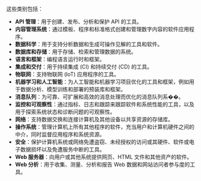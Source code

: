 这些类别包括：

- **API 管理**：用于创建、发布、分析和保护 API 的工具。
- **内容管理系统**：通过模板、程序和标准格式创建和管理数字内容的软件应用程序。
- **数据科学**：用于支持分析数据和生成可操作见解的工具和软件。
- **数据库和存储**：用于存储、检索和管理数据的系统。
- **语言和框架**：编程语言运行时和框架。
- **集成和交付**：用于持续集成 (CI) 和持续交付 (CD) 的工具。
- **物联网**：支持物联网 (IoT) 应用程序的工具。
- **机器学习和人工智能**：为人工智能和机器学习项目优化的工具和框架，例如用于数据分析、模型训练和部署的预装库和框架。
- **消息队列**：为可靠、可扩展和高效的消息处理而优化的消息队列系��。
- **监控和可观察性**：通过指标、日志和跟踪来跟踪软件和系统性能的工具，以及用于探索系统状态和诊断问题的可观察性。
- **网络**：支持数据交换和连接计算机及其他设备以共享资源的存储库。
- **操作系统**：管理计算机上所有其他程序的软件，充当用户和计算机硬件之间的中介，同时监督应用程序和系统资源。
- **安全**：保护计算机系统或网络免遭盗窃、未经授权的访问或其硬件、软件或电子数据损坏以及免遭服务中断的工具。
- **Web 服务器**：向用户或其他系统提供网页、HTML 文件和其他资产的软件。
- **Web 分析**：用于收集、测量、分析和报告 Web 数据和网站访问者参与度的工具。
